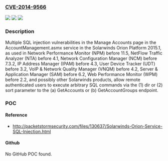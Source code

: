 ### [CVE-2014-9566](https://cve.mitre.org/cgi-bin/cvename.cgi?name=CVE-2014-9566)
![](https://img.shields.io/static/v1?label=Product&message=n%2Fa&color=blue)
![](https://img.shields.io/static/v1?label=Version&message=n%2Fa&color=blue)
![](https://img.shields.io/static/v1?label=Vulnerability&message=n%2Fa&color=brighgreen)

### Description

Multiple SQL injection vulnerabilities in the Manage Accounts page in the AccountManagement.asmx service in the Solarwinds Orion Platform 2015.1, as used in Network Performance Monitor (NPM) before 11.5, NetFlow Traffic Analyzer (NTA) before 4.1, Network Configuration Manager (NCM) before 7.3.2, IP Address Manager (IPAM) before 4.3, User Device Tracker (UDT) before 3.2, VoIP & Network Quality Manager (VNQM) before 4.2, Server & Application Manager (SAM) before 6.2, Web Performance Monitor (WPM) before 2.2, and possibly other Solarwinds products, allow remote authenticated users to execute arbitrary SQL commands via the (1) dir or (2) sort parameter to the (a) GetAccounts or (b) GetAccountGroups endpoint.

### POC

#### Reference
- http://packetstormsecurity.com/files/130637/Solarwinds-Orion-Service-SQL-Injection.html

#### Github
No GitHub POC found.

